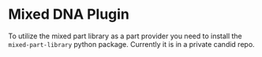 # Mixed DNA Plugin

To utilize the mixed part library as a part provider you need to install the `mixed-part-library` python package. Currently it is in a private candid repo.

